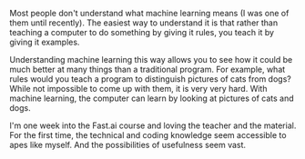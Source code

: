 Most people don't understand what machine learning means (I was one of them until recently). The easiest way to understand it is that rather than teaching a computer to do something by giving it rules, you teach it by giving it examples. 

Understanding machine learning this way allows you to see how it could be much better at many things than a traditional program. For example, what rules would you teach a program to distinguish pictures of cats from dogs? While not impossible to come up with them, it is very very hard. With machine learning, the computer can learn by looking at pictures of cats and dogs. 

I'm one week into the Fast.ai course and loving the teacher and the material. For the first time, the technical and coding knowledge seem accessible to apes like myself. And the possibilities of usefulness seem vast. 
